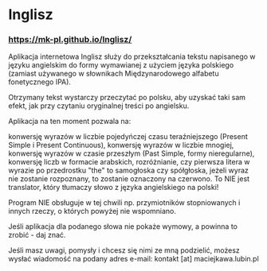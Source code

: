 # Inglisz

### https://mk-pl.github.io/Inglisz/

Aplikacja internetowa Inglisz służy do przekształcania tekstu napisanego w języku angielskim do formy wymawianej z użyciem języka polskiego (zamiast używanego w słownikach Międzynarodowego alfabetu fonetycznego IPA).

Otrzymany tekst wystarczy przeczytać po polsku, aby uzyskać taki sam efekt, jak przy czytaniu oryginalnej treści po angielsku.

Aplikacja na ten moment pozwala na:

konwersję wyrazów w liczbie pojedyńczej czasu teraźniejszego (Present Simple i Present Continuous),
konwersję wyrazów w liczbie mnogiej,
konwersję wyrazów w czasie przeszłym (Past Simple, formy nieregularne),
konwersję liczb w formacie arabskich,
rozróżnianie, czy pierwsza litera w wyrazie po przedrostku "the" to samogłoska czy spółgłoska,
jeżeli wyraz nie zostanie rozpoznany, to zostanie oznaczony na czerwono.
To NIE jest translator, który tłumaczy słowo z języka angielskiego na polski!

Program NIE obsługuje w tej chwili np. przymiotników stopniowanych i innych rzeczy, o których powyżej nie wspomniano.

Jeśli aplikacja dla podanego słowa nie pokaże wymowy, a powinna to zrobić - daj znać.

Jeśli masz uwagi, pomysły i chcesz się nimi ze mną podzielić, możesz wysłać wiadomość na podany adres e-mail: kontakt [at] maciejkawa.lubin.pl